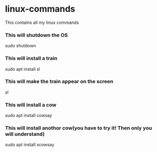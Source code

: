 # linux-commands
This contains all my linux commands
### This will shutdown the OS
sudo shutdown 
### This will install a train
sudo apt install sl
### This will make the train appear on the screen
sl
### This will install a cow
sudo apt install cowsay
###  This will install anothor cow(you have to try it! Then only you will understand)
sudo apt install xcowsay
